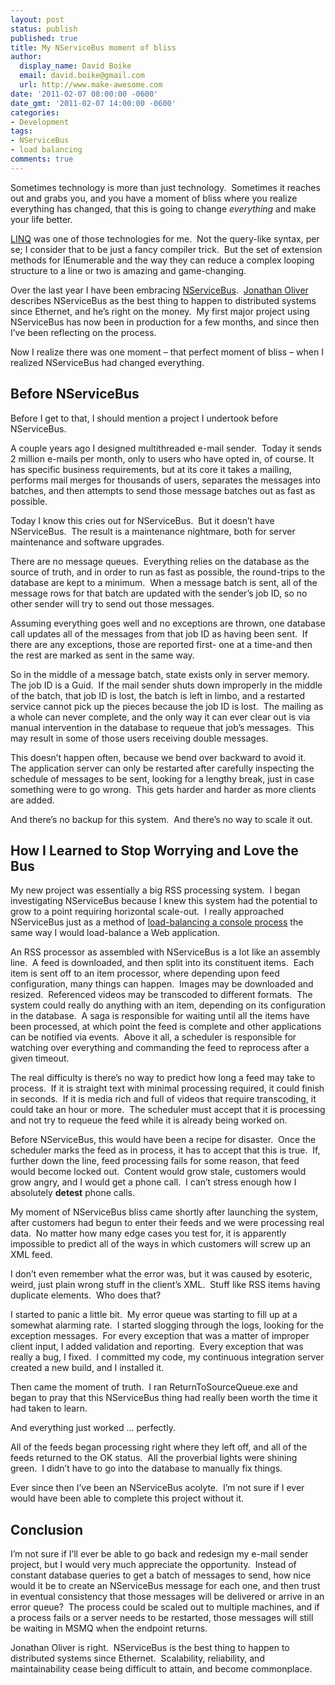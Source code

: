 ```yaml
---
layout: post
status: publish
published: true
title: My NServiceBus moment of bliss
author:
  display_name: David Boike
  email: david.boike@gmail.com
  url: http://www.make-awesome.com
date: '2011-02-07 08:00:00 -0600'
date_gmt: '2011-02-07 14:00:00 -0600'
categories:
- Development
tags:
- NServiceBus
- load balancing
comments: true
---
```

Sometimes technology is more than just technology.  Sometimes it reaches out and grabs you, and you have a moment of bliss where you realize everything has changed, that this is going to change *everything* and make your life better.

[LINQ](http://msdn.microsoft.com/en-us/library/bb308959.aspx) was one of those technologies for me.  Not the query-like syntax, per se; I consider that to be just a fancy compiler trick.  But the set of extension methods for IEnumerable and the way they can reduce a complex looping structure to a line or two is amazing and game-changing.

Over the last year I have been embracing [NServiceBus](http://www.nservicebus.com/).  [Jonathan Oliver](http://jonathan-oliver.blogspot.com/) describes NServiceBus as the best thing to happen to distributed systems since Ethernet, and he’s right on the money.  My first major project using NServiceBus has now been in production for a few months, and since then I’ve been reflecting on the process.

Now I realize there was one moment – that perfect moment of bliss – when I realized NServiceBus had changed everything.

<!-- more -->

## Before NServiceBus

Before I get to that, I should mention a project I undertook before NServiceBus.

A couple years ago I designed multithreaded e-mail sender.  Today it sends 2 million e-mails per month, only to users who have opted in, of course. It has specific business requirements, but at its core it takes a mailing, performs mail merges for thousands of users, separates the messages into batches, and then attempts to send those message batches out as fast as possible.

Today I know this cries out for NServiceBus.  But it doesn’t have NServiceBus.  The result is a maintenance nightmare, both for server maintenance and software upgrades.

There are no message queues.  Everything relies on the database as the source of truth, and in order to run as fast as possible, the round-trips to the database are kept to a minimum.  When a message batch is sent, all of the message rows for that batch are updated with the sender’s job ID, so no other sender will try to send out those messages.

Assuming everything goes well and no exceptions are thrown, one database call updates all of the messages from that job ID as having been sent.  If there are any exceptions, those are reported first- one at a time-and then the rest are marked as sent in the same way.

So in the middle of a message batch, state exists only in server memory.  The job ID is a Guid.  If the mail sender shuts down improperly in the middle of the batch, that job ID is lost, the batch is left in limbo, and a restarted service cannot pick up the pieces because the job ID is lost.  The mailing as a whole can never complete, and the only way it can ever clear out is via manual intervention in the database to requeue that job’s messages.  This may result in some of those users receiving double messages.

This doesn’t happen often, because we bend over backward to avoid it.  The application server can only be restarted after carefully inspecting the schedule of messages to be sent, looking for a lengthy break, just in case something were to go wrong.  This gets harder and harder as more clients are added.

And there’s no backup for this system.  And there’s no way to scale it out.

## How I Learned to Stop Worrying and Love the Bus

My new project was essentially a big RSS processing system.  I began investigating NServiceBus because I knew this system had the potential to grow to a point requiring horizontal scale-out.  I really approached NServiceBus just as a method of [load-balancing a console process](http://www.make-awesome.com/2010/03/nservicebus-a-solution-for-load-balancing-console-applications/) the same way I would load-balance a Web application.

An RSS processor as assembled with NServiceBus is a lot like an assembly line.  A feed is downloaded, and then split into its constituent items.  Each item is sent off to an item processor, where depending upon feed configuration, many things can happen.  Images may be downloaded and resized.  Referenced videos may be transcoded to different formats.  The system could really do anything with an item, depending on its configuration in the database.  A saga is responsible for waiting until all the items have been processed, at which point the feed is complete and other applications can be notified via events.  Above it all, a scheduler is responsible for watching over everything and commanding the feed to reprocess after a given timeout.

The real difficulty is there’s no way to predict how long a feed may take to process.  If it is straight text with minimal processing required, it could finish in seconds.  If it is media rich and full of videos that require transcoding, it could take an hour or more.  The scheduler must accept that it is processing and not try to requeue the feed while it is already being worked on.

Before NServiceBus, this would have been a recipe for disaster.  Once the scheduler marks the feed as in process, it has to accept that this is true.  If, further down the line, feed processing fails for some reason, that feed would become locked out.  Content would grow stale, customers would grow angry, and I would get a phone call.  I can’t stress enough how I absolutely **detest** phone calls.

My moment of NServiceBus bliss came shortly after launching the system, after customers had begun to enter their feeds and we were processing real data.  No matter how many edge cases you test for, it is apparently impossible to predict all of the ways in which customers will screw up an XML feed.

I don’t even remember what the error was, but it was caused by esoteric, weird, just plain wrong stuff in the client’s XML.  Stuff like RSS items having duplicate elements.  Who does that?

I started to panic a little bit.  My error queue was starting to fill up at a somewhat alarming rate.  I started slogging through the logs, looking for the exception messages.  For every exception that was a matter of improper client input, I added validation and reporting.  Every exception that was really a bug, I fixed.  I committed my code, my continuous integration server created a new build, and I installed it.

Then came the moment of truth.  I ran ReturnToSourceQueue.exe and began to pray that this NServiceBus thing had really been worth the time it had taken to learn.

And everything just worked … perfectly.

All of the feeds began processing right where they left off, and all of the feeds returned to the OK status.  All the proverbial lights were shining green.  I didn’t have to go into the database to manually fix things.

Ever since then I’ve been an NServiceBus acolyte.  I’m not sure if I ever would have been able to complete this project without it.

## Conclusion

I’m not sure if I’ll ever be able to go back and redesign my e-mail sender project, but I would very much appreciate the opportunity.  Instead of constant database queries to get a batch of messages to send, how nice would it be to create an NServiceBus message for each one, and then trust in eventual consistency that those messages will be delivered or arrive in an error queue?  The process could be scaled out to multiple machines, and if a process fails or a server needs to be restarted, those messages will still be waiting in MSMQ when the endpoint returns.

Jonathan Oliver is right.  NServiceBus is the best thing to happen to distributed systems since Ethernet.  Scalability, reliability, and maintainability cease being difficult to attain, and become commonplace.
